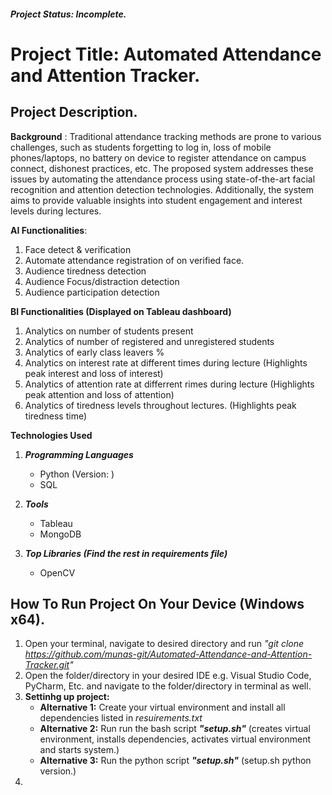 ##### Project Status: Incomplete.
# Project Title: Automated Attendance and Attention Tracker.

## Project Description.
**Background** :
Traditional attendance tracking methods are prone to various challenges, such as students forgetting to log in, loss of mobile phones/laptops, no battery on device to register attendance on campus connect, dishonest practices, etc. The proposed system addresses these issues by automating the attendance process using state-of-the-art facial recognition and attention detection technologies. Additionally, the system aims to provide valuable insights into student engagement and interest levels during lectures.</p>   

**AI Functionalities**:
1.  Face detect & verification
2.	Automate attendance registration of on verified face.
3.	Audience tiredness detection
4.	Audience Focus/distraction detection
5.	Audience participation detection

**BI Functionalities (Displayed on Tableau dashboard)**
1. Analytics on number of students present
2. Analytics of number of registered and unregistered students
3. Analytics of early class leavers %
4. Analytics on interest rate at different times during lecture (Highlights peak interest and loss of interest)
5. Analytics of attention rate at differrent rimes during lecture (Highlights peak attention and loss of attention)
6. Analytics of tiredness levels throughout lectures. (Highlights peak tiredness time)

**Technologies Used**
1. ***Programming Languages***
   - Python (Version: )
   - SQL
    
2. ***Tools***
   - Tableau
   - MongoDB

3. ***Top Libraries (Find the rest in requirements file)***
   - OpenCV
  
## How To Run Project On Your Device (Windows x64).
1. Open your terminal, navigate to desired directory and run *"git clone https://github.com/munas-git/Automated-Attendance-and-Attention-Tracker.git"*
2. Open the folder/directory in your desired IDE e.g. Visual Studio Code, PyCharm, Etc. and navigate to the folder/directory in terminal as well.
3. **Settinhg up project:**
   - **Alternative 1:** Create your virtual environment and install all dependencies listed in *resuirements.txt*
   - **Alternative 2:** Run run the bash script ***"setup.sh"*** (creates virtual environment, installs dependencies, activates virtual environment and starts system.)
   - **Alternative 3:** Run the python script ***"setup.sh"*** (setup.sh python version.)
4. 